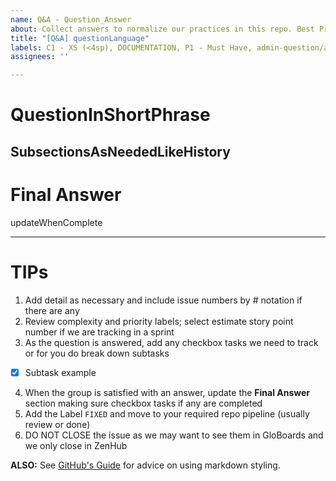 ```yaml
---
name: Q&A - Question_Answer
about: Collect answers to normalize our practices in this repo. Best Practice
title: "[Q&A] questionLanguage"
labels: C1 - XS (<4sp), DOCUMENTATION, P1 - Must Have, admin-question/assignment
assignees: ''

---
```


# QuestionInShortPhrase

## SubsectionsAsNeededLikeHistory

# Final Answer
updateWhenComplete

---
# TIPs
1. Add detail as necessary and include issue numbers by # notation if there are any  
2. Review complexity and priority labels; select estimate story point number if we are tracking in a sprint  
3. As the question is answered, add any checkbox tasks we need to track or for you do break down subtasks  
 - [x] Subtask example  
4. When the group is satisfied with an answer, update the **Final Answer** section making sure checkbox tasks if any are completed  
6. Add the Label `FIXED` and move to your required repo pipeline (usually review or done)  
7. DO NOT CLOSE the issue as we may want to see them in GloBoards and we only close in ZenHub  

**ALSO:** See [GitHub's Guide](https://guides.github.com/features/mastering-markdown/) for advice on using markdown styling.
